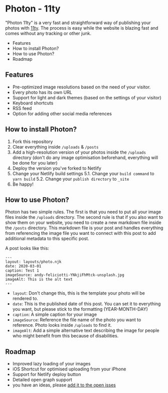 # Photon - 11ty

"Photon 11ty" is a very fast and straightforward way of publishing your photos with [11ty](https://www.11ty.dev). The process is easy while the website is blazing fast and comes without any tracking or other junk.

- Features
- How to install Photon?
- How to use Photon?
- Roadmap

## Features

- Pre-optimized image resolutions based on the need of your visitor.
- Every photo has its own URL
- Support for light and dark themes (based on the settings of your visitor)
- Keyboard shortcuts
- RSS feed
- Option for adding other social media references

## How to install Photon?

1. Fork this repository
2. Clear everything inside `/uploads` & `/posts`
3. Add a high-resolution version of your photos inside the `/uploads` directory (don't do any image optimisation beforehand, everything will be done for you later)
4. Deploy the version you've forked to Netlify
5. Change your Netlify build settings
   5.1. Change your `build command` to `yarn build`
   5.2. Change your `publish directory` to `_site`
6. Be happy!

## How to use Photon?

Photon has two simple rules. The first is that you need to put all your image files inside the `/uploads` directory. The second rule is that if you also want to show them on your website, you need to create a new markdown file inside the `/posts` directory. This markdown file is your post and handles everything from referencing the image file you want to connect with this post to add additional metadata to this specific post.

A post looks like this:

```
---
layout: layouts/photo.njk
date: 2020-03-01
caption: Test 1
imageSource: andy-feliciotti-YNkjiFhMtck-unsplash.jpg
imageAlt: This is the alt text
---
```

- `layout`: Don't change this, this is the template your photo will be rendered to.
- `date`: This is the published date of this post. You can set it to everything you want, but please stick to the formatting (YEAR-MONTH-DAY)
- `caption`: A simple caption for your image
- `imageSource`: Reference the file name of the photo you want to reference. Photo looks inside `/uploads` to find it.
- `imageAlt`: Add a simple alternative text describing the image for people who might benefit from this because of disabilities.

## Roadmap

- Improved lazy loading of your images
- iOS Shortcut for optimised uploading from your iPhone
- Support for Netlify deploy button
- Detailed open graph support
- you have an ideas, please [add it to the open isses](https://github.com/usephoton/photon-11ty/issues/new)
